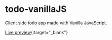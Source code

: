 # todo-vanillaJS

Client side todo app made with Vanilla JavaScript.

[Live preview](https://modest-wiles-de7255.netlify.com/){:target="\_blank"}
